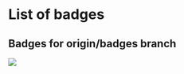 # List of badges

## Badges for origin/badges branch

![](https://github.com/ywata/branch-badges/actions/workflows/blank.yml/badge.svg?badges)

